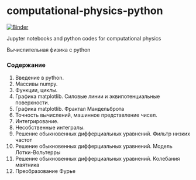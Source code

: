 # computational-physics-python
[![Binder](https://mybinder.org/badge_logo.svg)](https://mybinder.org/v2/gh/konstgav/computational-physics-python/master)

Jupyter notebooks and python codes for computational physics

Вычислительная физика с python

### Содержание 
1. Введение в python.
2. Массивы numpy.
3. Функции, циклы.
4. Графика matplotlib. Силовые линии и эквипотенциальные поверхности.
5. Графика matplotlib. Фрактал Мандельброта
6. Точность вычислений, машинное представление чисел.
7. Интегрирование.
8. Несобственные интегралы.
9. Решение обыкновенных дифферциальных уравнений. Фильтр низких частот
10. Решение обыкновенных дифферциальных уравнений. Модель Лотки-Вольтерры
11. Решение обыкновенных дифферциальных уравнений. Колебания маятника
12. Преобразование Фурье

